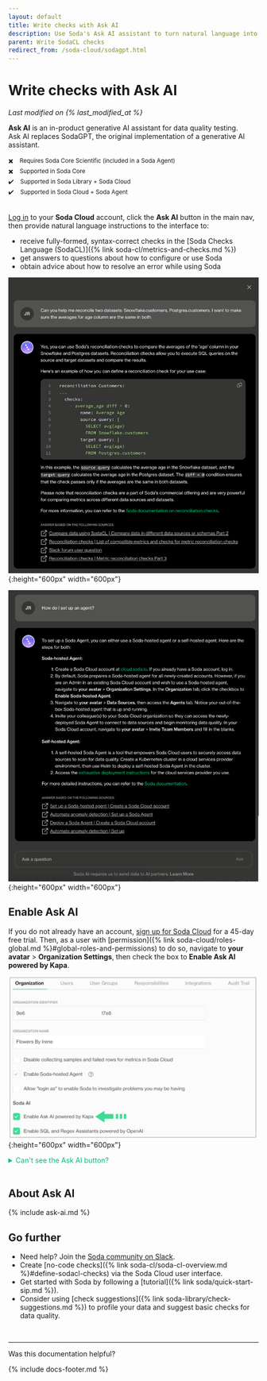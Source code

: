 ```yaml
---
layout: default
title: Write checks with Ask AI
description: Use Soda's Ask AI assistant to turn natural language into production-ready data quality checks in SodaCL.
parent: Write SodaCL checks
redirect_from: /soda-cloud/sodagpt.html
---
```


# Write checks with Ask AI <br/>
*Last modified on {% last_modified_at %}* 

**Ask AI** is an in-product generative AI assistant for data quality testing. <br />
Ask AI replaces SodaGPT, the original implementation of a generative AI assistant.

<small>✖️ &nbsp;&nbsp; Requires Soda Core Scientific (included in a Soda Agent)</small><br />
<small>✖️ &nbsp;&nbsp; Supported in Soda Core</small><br />
<small>✔️ &nbsp;&nbsp; Supported in Soda Library + Soda Cloud</small><br />
<small>✔️ &nbsp;&nbsp; Supported in Soda Cloud + Soda Agent</small><br />
<br />

<a href="https://cloud.soda.io/login" target="_blank">Log in</a> to your **Soda Cloud** account, click the **Ask AI** button in the main nav, then provide natural language instructions to the interface to:
* receive fully-formed, syntax-correct checks in the [Soda Checks Language (SodaCL)]({% link soda-cl/metrics-and-checks.md %})
* get answers to questions about how to configure or use Soda 
* obtain advice about how to resolve an error while using Soda

![ask-ai3](/assets/images/ask-ai3.png){:height="600px" width="600px"}

![askai-2](/assets/images/ask-ai2.png){:height="600px" width="600px"} 

## Enable Ask AI

If you do not already have an account, <a href="https://cloud.soda.io/signup" target="_blank">sign up for Soda Cloud</a> for a 45-day free trial. Then, as a user with [permission]({% link soda-cloud/roles-global.md %}#global-roles-and-permissions) to do so, navigate to **your avatar** > **Organization Settings**, then check the box to **Enable Ask AI powered by Kapa**.

![enable-ask-ai](/assets/images/enable-ask-ai.png){:height="600px" width="600px"}

<details>
    <summary style="color:#00BC7E">Can't see the Ask AI button?</summary>
    <br />
    If you are an existing Soda customer, you must accept Soda's revised terms and conditions for service that includes the use of third-party tools that facilitate generative AI capabilites. Reply to Soda's Terms & Conditions email to accept the revisions, or contact <a href="mailto:support@soda.io">Soda Support</a> to arrange acceptance and enable the feature.<br /><br />
    If you have accepted the revised terms and conditions but still cannot see the Ask AI button, as a user with [permission]({% link soda-cloud/roles-global.md %}#global-roles-and-permissions) to do so, navigate to <strong>your avatar</strong> > <strong>Organization Settings</strong>, then check the box to <strong>Enable Ask AI powered by Kapa</strong>.
</details>

<br />

## About Ask AI

{% include ask-ai.md %}
 

## Go further

* Need help? Join the <a href="https://community.soda.io/slack" target="_blank"> Soda community on Slack</a>.
* Create [no-code checks]({% link soda-cl/soda-cl-overview.md %}#define-sodacl-checks) via the Soda Cloud user interface.
* Get started with Soda by following a [tutorial]({% link soda/quick-start-sip.md %}).
* Consider using [check suggestions]({% link soda-library/check-suggestions.md %}) to profile your data and suggest basic checks for data quality.
<br />

---

Was this documentation helpful?

<!-- LikeBtn.com BEGIN -->
<span class="likebtn-wrapper" data-theme="tick" data-i18n_like="Yes" data-ef_voting="grow" data-show_dislike_label="true" data-counter_zero_show="true" data-i18n_dislike="No"></span>
<script>(function(d,e,s){if(d.getElementById("likebtn_wjs"))return;a=d.createElement(e);m=d.getElementsByTagName(e)[0];a.async=1;a.id="likebtn_wjs";a.src=s;m.parentNode.insertBefore(a, m)})(document,"script","//w.likebtn.com/js/w/widget.js");</script>
<!-- LikeBtn.com END -->

{% include docs-footer.md %}
